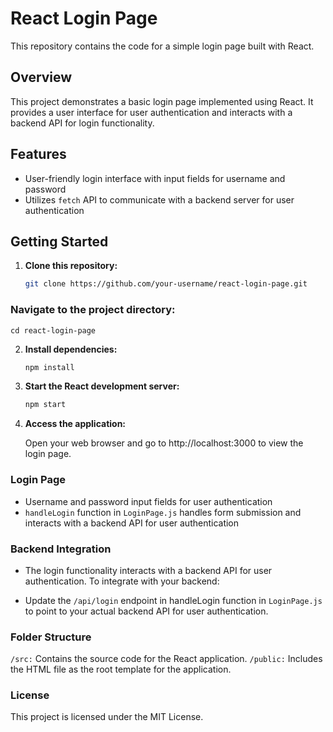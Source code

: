 # React Login Page

This repository contains the code for a simple login page built with React.

## Overview

This project demonstrates a basic login page implemented using React. It provides a user interface for user authentication and interacts with a backend API for login functionality.

## Features

- User-friendly login interface with input fields for username and password
- Utilizes `fetch` API to communicate with a backend server for user authentication

## Getting Started

1. **Clone this repository:**

   ```bash
   git clone https://github.com/your-username/react-login-page.git

### Navigate to the project directory:
    cd react-login-page


2. **Install dependencies:**
    ```bash
    npm install

3. **Start the React development server:**
    ```bash
    npm start

4. **Access the application:**

    Open your web browser and go to http://localhost:3000 to view the login page.

### Login Page
- Username and password input fields for user authentication
- `handleLogin` function in `LoginPage.js` handles form submission and interacts with a backend API for user authentication


### Backend Integration
- The login functionality interacts with a backend API for user authentication. To integrate with your backend:

- Update the `/api/login` endpoint in handleLogin function in `LoginPage.js` to point to your actual backend API for user authentication.

### Folder Structure
`/src:` Contains the source code for the React application.
`/public:` Includes the HTML file as the root template for the application.

### License
This project is licensed under the MIT License.
